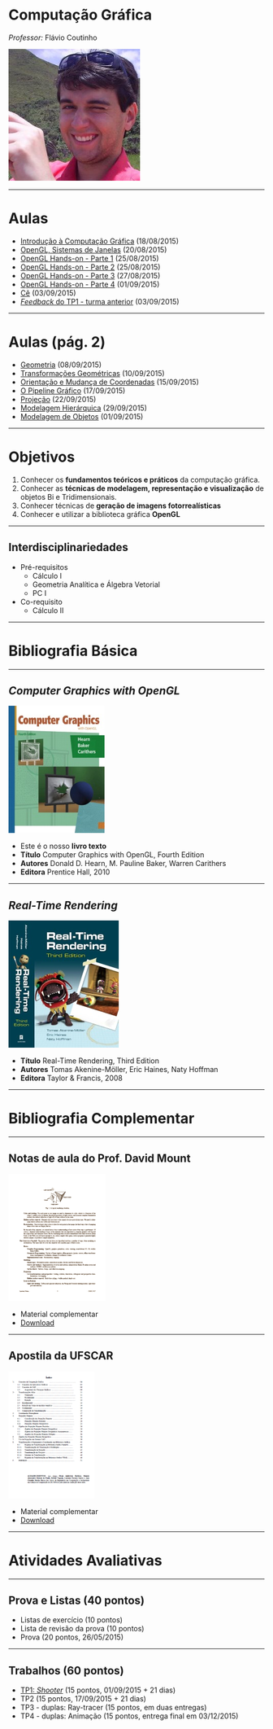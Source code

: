 <!--
  bespokeEvent: bullets.disable
-->

# Computação Gráfica

*Professor:* Flávio Coutinho

<img class="portrait" src="images/flavio-avatar.jpg">

---
# Aulas

- [Introdução à Computação Gráfica](classes/intro/) (18/08/2015)
- [OpenGL, Sistemas de Janelas](classes/opengl/) (20/08/2015)
- [OpenGL Hands-on - Parte 1](classes/opengl-handson/) (25/08/2015)
- [OpenGL Hands-on - Parte 2](classes/opengl-handson2/) (25/08/2015)
- [OpenGL Hands-on - Parte 3](classes/opengl-handson3/) (27/08/2015)
- [OpenGL Hands-on - Parte 4](classes/opengl-handson4/) (01/09/2015)
- [Cê](classes/c) (03/09/2015)
- [_Feedback_ do TP1 - turma anterior](classes/breakout-feedback) (03/09/2015)

---
  # Aulas (pág. 2)

- [Geometria](classes/geometry) (08/09/2015)
- [Transformações Geométricas](classes/transforms) (10/09/2015)
- [Orientação e Mudança de Coordenadas](classes/baseorientation) (15/09/2015)
- [O Pipeline Gráfico](classes/pipeline) (17/09/2015)
- [Projeção](classes/projection) (22/09/2015)
- [Modelagem Hierárquica](classes/hierarchical) (29/09/2015)
- [Modelagem de Objetos](classes/modeling) (01/09/2015)

<!--

-->
<!--
  # Aulas (pág. 3)

  - Demonstração do 3ds max (12/05/2015)
  - [_Feedback_ do TP1](classes/breakout-feedback) (14/05/2015)
  - [Iluminação e Sombreamento](classes/lighting) (19/05/2015 e 21/05/2015)
  - [Animações](attachments/AnimacaoFlavioCoutinho.pptx) (02/06/2015)
  - [Texturas](classes/textures) (09/06/2015)
  - [Efeitos Visuais](classes/visual-effects) (11/06/2015)
  - [Ray tracing 1](classes/raytracing) (16/06/2015)
  - [Ray tracing 2](classes/raytracing2) (23/06/2015)
  - [Pipeline Programável](classes/programmable-pipeline) (02/07/2015)
-->

---
# Objetivos

1. Conhecer os **fundamentos teóricos e práticos** da computação gráfica.
1. Conhecer as **técnicas de modelagem, representação e visualização** de objetos Bi
e Tridimensionais.
1. Conhecer técnicas de **geração de imagens fotorrealísticas**
1. Conhecer e utilizar a biblioteca gráfica **OpenGL**

---
## Interdisciplinariedades

- Pré-requisitos
  - Cálculo I
  - Geometria Analítica e Álgebra Vetorial
  - PC I
- Co-requisito
  - Cálculo II

---
# Bibliografia Básica

---
## _Computer Graphics with OpenGL_

<div class="book-cover-container">
  <img class="book-cover" src="images/book-cg-with-opengl.jpg">
  <div class="book-left"></div>
</div>

- Este é o nosso **livro texto**
- **Título**	Computer Graphics with OpenGL, Fourth Edition
- **Autores**	Donald D. Hearn, M. Pauline Baker, Warren Carithers
- **Editora**	Prentice Hall, 2010

---
## _Real-Time Rendering_

<div class="book-cover-container">
  <img class="book-cover" src="images/book-rtr3.jpg">
  <div class="book-left"></div>
</div>

- **Título**	Real-Time Rendering, Third Edition
- **Autores**	Tomas Akenine-Möller, Eric Haines, Naty Hoffman
- **Editora**	Taylor &amp; Francis, 2008

---
# Bibliografia Complementar

---
## Notas de aula do Prof. David Mount

<div class="book-cover-container">
  <img class="book-cover" src="images/book-lecture-notes.png">
  <div class="book-left book-light"></div>
</div>

- Material complementar
- [Download](attachments/DavidMountsLectureNotes.pdf)

---
## Apostila da UFSCAR

<div class="book-cover-container">
  <img class="book-cover" src="images/book-apostila-ufscar.png">
  <div class="book-left book-light"></div>
</div>

- Material complementar
- [Download](https://drive.google.com/file/d/0B6-KCjtlxaKIY21UOWxBTEp4VTA/edit?usp=sharing)

---
# Atividades Avaliativas

---
## Prova e Listas (40 pontos)

- Listas de exercício (10 pontos)
- Lista de revisão da prova (10 pontos)
- Prova (20 pontos, 26/05/2015)

---
## Trabalhos (60 pontos)

- [TP1: _Shooter_][tp1] (15 pontos, 01/09/2015 + 21 dias)
- TP2 (15 pontos, 17/09/2015 + 21 dias)
- TP3 - duplas: Ray-tracer (15 pontos, em duas entregas)
- TP4 - duplas: Animação (15 pontos, entrega final em 03/12/2015)

[tp1]: https://github.com/fegemo/cefet-cg/tree/master/assignments/tp1-shooter/README.md#trabalho-prático-1---shooting-game
[tp2]: https://github.com/fegemo/cefet-cg/tree/master/assignments/tp2
[tp3]: https://github.com/fegemo/cefet-cg/tree/master/assignments/tp3
[tp4]: https://github.com/fegemo/cefet-cg/blob/master/assignments/tp4
